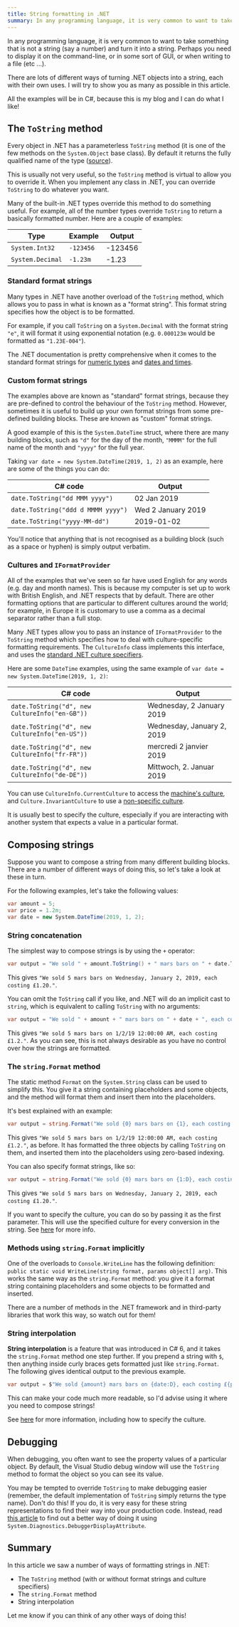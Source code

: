 ```yaml
---
title: String formatting in .NET
summary: In any programming language, it is very common to want to take something that is not a string (say a number) and turn it into a string. Let's have a look at the many ways you can do this in .NET.
---
```


In any programming language, it is very common to want to take something that is not a string (say a number) and turn it into a string. Perhaps you need to display it on the command-line, or in some sort of GUI, or when writing to a file (etc ...).

There are lots of different ways of turning .NET objects into a string, each with their own uses. I will try to show you as many as possible in this article.

All the examples will be in C#, because this is my blog and I can do what I like!

## The `ToString` method

Every object in .NET has a parameterless `ToString` method (it is one of the few methods on the `System.Object` base class). By default it returns the fully qualified name of the type ([source](https://docs.microsoft.com/en-us/dotnet/api/system.object.tostring)).

This is usually not very useful, so the `ToString` method is virtual to allow you to override it. When you implement any class in .NET, you can override `ToString` to do whatever you want.

Many of the built-in .NET types override this method to do something useful. For example, all of the number types override `ToString` to return a basically formatted number. Here are a couple of examples:

|Type|Example|Output|
|---|---|---|
|`System.Int32`|`-123456`|-123456|
|`System.Decimal`|`-1.23m`|-1.23|

### Standard format strings

Many types in .NET have another overload of the `ToString` method, which allows you to pass in what is known as a "format string". This format string specifies how the object is to be formatted.

For example, if you call `ToString` on a `System.Decimal` with the format string `"e"`, it will format it using exponential notation (e.g. `0.000123m` would be formatted as `"1.23E-004"`).

The .NET documentation is pretty comprehensive when it comes to the standard format strings for [numeric types](https://docs.microsoft.com/en-us/dotnet/standard/base-types/standard-numeric-format-strings) and [dates and times](https://docs.microsoft.com/en-us/dotnet/standard/base-types/standard-date-and-time-format-strings).

### Custom format strings

The examples above are known as "standard" format strings, because they are pre-defined to control the behaviour of the `ToString` method. However, sometimes it is useful to build up your own format strings from some pre-defined building blocks. These are known as "custom" format strings.

A good example of this is the `System.DateTime` struct, where there are many building blocks, such as `"d"` for the day of the month, `"MMMM"` for the full name of the month and `"yyyy"` for the full year.

Taking `var date = new System.DateTime(2019, 1, 2)` as an example, here are some of the things you can do:

|C# code|Output|
|---|---|
|`date.ToString("dd MMM yyyy")`|02 Jan 2019|
|`date.ToString("ddd d MMMM yyyy")`|Wed 2 January 2019|
|`date.ToString("yyyy-MM-dd")`|2019-01-02|

You'll notice that anything that is not recognised as a building block (such as a space or hyphen) is simply output verbatim.

### Cultures and `IFormatProvider`

All of the examples that we've seen so far have used English for any words (e.g. day and month names). This is because my computer is set up to work with British English, and .NET respects that by default. There are other formatting options that are particular to different cultures around the world; for example, in Europe it is customary to use a comma as a decimal separator rather than a full stop.

Many .NET types allow you to pass an instance of `IFormatProvider` to the `ToString` method which specifies how to deal with culture-specific formatting requirements. The `CultureInfo` class implements this interface, and uses the [standard .NET culture specifiers](https://azuliadesigns.com/list-net-culture-country-codes/).

Here are some `DateTime` examples, using the same example of `var date = new System.DateTime(2019, 1, 2)`:

|C# code|Output|
|---|---|
|`date.ToString("d", new CultureInfo("en-GB"))`|Wednesday, 2 January 2019|
|`date.ToString("d", new CultureInfo("en-US"))`|Wednesday, January 2, 2019|
|`date.ToString("d", new CultureInfo("fr-FR"))`|mercredi 2 janvier 2019|
|`date.ToString("d", new CultureInfo("de-DE"))`|Mittwoch, 2. Januar 2019|

You can use `CultureInfo.CurrentCulture` to access the [machine's culture](https://docs.microsoft.com/en-us/dotnet/api/system.globalization.cultureinfo.currentculture), and `Culture.InvariantCulture` to use a [non-specific culture](https://docs.microsoft.com/en-us/dotnet/api/system.globalization.cultureinfo.invariantculture).

It is usually best to specify the culture, especially if you are interacting with another system that expects a value in a particular format. 

## Composing strings

Suppose you want to compose a string from many different building blocks. There are a number of different ways of doing this, so let's take a look at these in turn.

For the following examples, let's take the following values:

```c#
var amount = 5;
var price = 1.2m;
var date = new System.DateTime(2019, 1, 2);
```

### String concatenation

The simplest way to compose strings is by using the `+` operator:

```c#
var output = "We sold " + amount.ToString() + " mars bars on " + date.ToString("D", new CultureInfo("en-US")) + ", each costing £" + price.ToString("N2") + ".";
```

This gives `"We sold 5 mars bars on Wednesday, January 2, 2019, each costing £1.20."`.

You can omit the `ToString` call if you like, and .NET will do an implicit cast to `string`, which is equivalent to calling `ToString` with no arguments:

```c#
var output = "We sold " + amount + " mars bars on " + date + ", each costing £" + price + ".";
```

This gives `"We sold 5 mars bars on 1/2/19 12:00:00 AM, each costing £1.2."`. As you can see, this is not always desirable as you have no control over how the strings are formatted.

### The `string.Format` method

The static method `Format` on the `System.String` class can be used to simplify this. You give it a string containing placeholders and some objects, and the method will format them and insert them into the placeholders.

It's best explained with an example:

```c#
var output = string.Format("We sold {0} mars bars on {1}, each costing £{2}.", amount, date, price);
```

This gives `"We sold 5 mars bars on 1/2/19 12:00:00 AM, each costing £1.2."`, as before. It has formatted the three objects by calling `ToString` on them, and inserted them into the placeholders using zero-based indexing.

You can also specify format strings, like so:

```c#
var output = string.Format("We sold {0} mars bars on {1:D}, each costing £{2:N2}.", amount, date, price);
```

This gives `"We sold 5 mars bars on Wednesday, January 2, 2019, each costing £1.20."`.

If you want to specify the culture, you can do so by passing it as the first parameter. This will use the specified culture for every conversion in the string. See [here](https://docs.microsoft.com/en-us/dotnet/api/system.string.format) for more info.

### Methods using `string.Format` implicitly

One of the overloads to `Console.WriteLine` has the following definition: `public static void WriteLine(string format, params object[] arg)`. This works the same way as the `string.Format` method: you give it a format string containing placeholders and some objects to be formatted and inserted.

There are a number of methods in the .NET framework and in third-party libraries that work this way, so watch out for them!

### String interpolation

**String interpolation** is a feature that was introduced in C# 6, and it takes the `string.Format` method one step further. If you prepend a string with `$`, then anything inside curly braces gets formatted just like `string.Format`. The following gives identical output to the previous example.

```c#
var output = $"We sold {amount} mars bars on {date:D}, each costing £{price:N2}.";
```

This can make your code much more readable, so I'd advise using it where you need to compose strings!

See [here](https://docs.microsoft.com/en-us/dotnet/csharp/language-reference/tokens/interpolated) for more information, including how to specify the culture.

## Debugging

When debugging, you often want to see the property values of a particular object. By default, the Visual Studio debug window will use the `ToString` method to format the object so you can see its value.

You may be tempted to override `ToString` to make debugging easier (remember, the default implementation of `ToString` simply returns the type name). Don't do this! If you do, it is very easy for these string representations to find their way into your production code. Instead, read [this article](https://docs.microsoft.com/en-us/visualstudio/debugger/using-the-debuggerdisplay-attribute) to find out a better way of doing it using `System.Diagnostics.DebuggerDisplayAttribute`.

## Summary

In this article we saw a number of ways of formatting strings in .NET:

- The `ToString` method (with or without format strings and culture specifiers)
- The `string.Format` method
- String interpolation

Let me know if you can think of any other ways of doing this!
